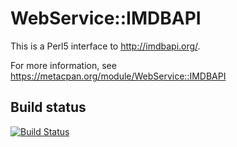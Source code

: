 WebService::IMDBAPI
===================

This is a Perl5 interface to http://imdbapi.org/.

For more information, see https://metacpan.org/module/WebService::IMDBAPI

Build status
------------

[![Build Status](https://secure.travis-ci.org/andrewrjones/perl5-WebService-IMDBAPI.png)](http://travis-ci.org/andrewrjones/perl5-WebService-IMDBAPI)
